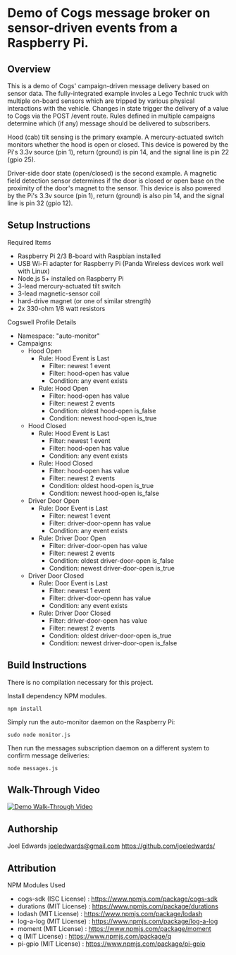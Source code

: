 # Demo of Cogs message broker on sensor-driven events from a Raspberry Pi.


## Overview

This is a demo of Cogs' campaign-driven message delivery based on sensor data.
The fully-integrated example involes a Lego Technic truck with multiple
on-board sensors which are tripped by various physical interactions with the
vehicle. Changes in state trigger the delivery of a value to Cogs via the
POST /event route. Rules defined in multiple campaigns determine which (if any)
message should be delivered to subscribers.

Hood (cab) tilt sensing is the primary example. A mercury-actuated switch
monitors whether the hood is open or closed. This device is powered by
the Pi's 3.3v source (pin 1), return (ground) is pin 14, and the signal line
is pin 22 (gpio 25).

Driver-side door state (open/closed) is the second example. A magnetic
field detection sensor determines if the door is closed or open base on the
proximity of the door's magnet to the sensor. This device is also powered
by the Pi's 3.3v source (pin 1), return (ground) is also pin 14, and the
signal line is pin 32 (gpio 12).


## Setup Instructions

Required Items
* Raspberry Pi 2/3 B-board with Raspbian installed
* USB Wi-Fi adapter for Raspberry Pi (Panda Wireless devices work well with Linux)
* Node.js 5+ installed on Raspberry Pi
* 3-lead mercury-actuated tilt switch
* 3-lead magnetic-sensor coil
* hard-drive magnet (or one of similar strength)
* 2x 330-ohm 1/8 watt resistors

Cogswell Profile Details
* Namespace: "auto-monitor"
* Campaigns:
  * Hood Open
    * Rule: Hood Event is Last
      * Filter: newest 1 event
      * Filter: hood-open has value
      * Condition: any event exists
    * Rule: Hood Open
      * Filter: hood-open has value
      * Filter: newest 2 events
      * Condition: oldest hood-open is_false
      * Condition: newest hood-open is_true
  * Hood Closed
    * Rule: Hood Event is Last
      * Filter: newest 1 event
      * Filter: hood-open has value
      * Condition: any event exists
    * Rule: Hood Closed
      * Filter: hood-open has value
      * Filter: newest 2 events
      * Condition: oldest hood-open is_true
      * Condition: newest hood-open is_false
  * Driver Door Open
    * Rule: Door Event is Last
      * Filter: newest 1 event
      * Filter: driver-door-openn has value
      * Condition: any event exists
    * Rule: Driver Door Open
      * Filter: driver-door-open has value
      * Filter: newest 2 events
      * Condition: oldest driver-door-open is_false
      * Condition: newest driver-door-open is_true
  * Driver Door Closed
    * Rule: Door Event is Last
      * Filter: newest 1 event
      * Filter: driver-door-openn has value
      * Condition: any event exists
    * Rule: Driver Door Closed
      * Filter: driver-door-open has value
      * Filter: newest 2 events
      * Condition: oldest driver-door-open is_true
      * Condition: newest driver-door-open is_false


## Build Instructions

There is no compilation necessary for this project.

Install dependency NPM modules.
```
npm install
```

Simply run the auto-monitor daemon on the Raspberry Pi:
```
sudo node monitor.js
```

Then run the messages subscription daemon on a different system to 
confirm message deliveries:
```
node messages.js
```


## Walk-Through Video
[![Demo Walk-Through Video](https://img.youtube.com/vi/4XJyMkV2Gtg/0.jpg)](https://www.youtube.com/watch?v=4XJyMkV2Gtg)


## Authorship
Joel Edwards <joeledwards@gmail.com>
https://github.com/joeledwards/


## Attribution

NPM Modules Used
* cogs-sdk (ISC License) : https://www.npmjs.com/package/cogs-sdk
* durations (MIT License) : https://www.npmjs.com/package/durations
* lodash (MIT License) : https://www.npmjs.com/package/lodash
* log-a-log (MIT License) : https://www.npmjs.com/package/log-a-log
* moment (MIT License) : https://www.npmjs.com/package/moment
* q (MIT License) : https://www.npmjs.com/package/q
* pi-gpio (MIT License) : https://www.npmjs.com/package/pi-gpio

